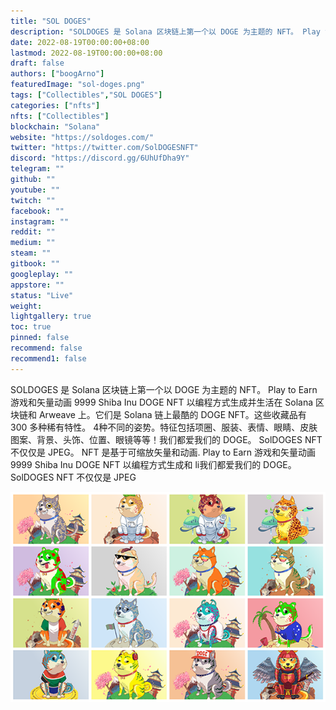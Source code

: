 ```yaml
---
title: "SOL DOGES"
description: "SOLDOGES 是 Solana 区块链上第一个以 DOGE 为主题的 NFT。 Play to Earn 游戏和矢量动画 9999 Shiba Inu DOGE NFT 以编程方式生成和 li"
date: 2022-08-19T00:00:00+08:00
lastmod: 2022-08-19T00:00:00+08:00
draft: false
authors: ["boogArno"]
featuredImage: "sol-doges.png"
tags: ["Collectibles","SOL DOGES"]
categories: ["nfts"]
nfts: ["Collectibles"]
blockchain: "Solana"
website: "https://soldoges.com/"
twitter: "https://twitter.com/SolDOGESNFT"
discord: "https://discord.gg/6UhUfDha9Y"
telegram: ""
github: ""
youtube: ""
twitch: ""
facebook: ""
instagram: ""
reddit: ""
medium: ""
steam: ""
gitbook: ""
googleplay: ""
appstore: ""
status: "Live"
weight: 
lightgallery: true
toc: true
pinned: false
recommend: false
recommend1: false
---
```


SOLDOGES 是 Solana 区块链上第一个以 DOGE 为主题的 NFT。 Play to Earn 游戏和矢量动画 9999 Shiba Inu DOGE NFT 以编程方式生成并生活在 Solana 区块链和 Arweave 上。它们是 Solana 链上最酷的 DOGE NFT。这些收藏品有 300 多种稀有特性。 4种不同的姿势。特征包括项圈、服装、表情、眼睛、皮肤图案、背景、头饰、位置、眼镜等等！我们都爱我们的 DOGE。 SolDOGES NFT 不仅仅是 JPEG。 NFT 是基于可缩放矢量和动画. Play to Earn 游戏和矢量动画 9999 Shiba Inu DOGE NFT 以编程方式生成和 li我们都爱我们的 DOGE。 SolDOGES NFT 不仅仅是 JPEG

![soldoges-dapp-collectibles-solana-image1_89ab2f272cb1911cd29c44688df1c83a](soldoges-dapp-collectibles-solana-image1_89ab2f272cb1911cd29c44688df1c83a.png)

